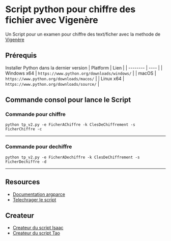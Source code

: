 # Script python pour chiffre des fichier avec Vigenère
Un Script pour un examen pour chiffre des text/ficher avec la methode de [Vigenère](https://fr.wikipedia.org/wiki/Chiffre_de_Vigen%C3%A8re) 

## Prérequis
Installer Python dans la dernier version
| Platform | Lien |
| -------- | ---- |
| Windows x64 | `https://www.python.org/downloads/windows/` |
| macOS | `https://www.python.org/downloads/macos/` |
| Linux x64 | `https://www.python.org/downloads/source/` |

## Commande consol pour lance le Script
### Commande pour chiffre 
```console
python tp_v2.py -e FicherAChiffre -k ClesDeChiffrement -s FicherChiffre -c
```
---
### Commande pour dechiffre

```console
python tp_v2.py -e FicherADechiffre -k ClesDeChiffrement -s FicherDechiffre -d
```

---
## Resources

* [Documentation argparce][argparce]
* [Telechrager le script][Releases]

## Createur
* [Createur du script Isaac][Moi]
* [Createur du script Tao][lautre]

[lautre]:https://github.com/moimoi10
[Moi]:https://github.com/fufulola
[argparce]:https://docs.python.org/3/library/argparse.html
[Releases]:https://github.com/fufulola/Vigenere/releases/tag/V1.0
